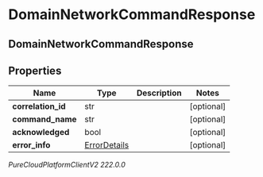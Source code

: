 # DomainNetworkCommandResponse

## DomainNetworkCommandResponse

## Properties

|Name | Type | Description | Notes|
|------------ | ------------- | ------------- | -------------|
| **correlation_id** | str |  | [optional] |
| **command_name** | str |  | [optional] |
| **acknowledged** | bool |  | [optional] |
| **error_info** | [ErrorDetails](ErrorDetails) |  | [optional] |



_PureCloudPlatformClientV2 222.0.0_
